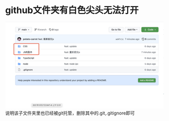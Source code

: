 # github文件夹有白色尖头无法打开
![-w1000](media/16225565933063/16225566072405.jpg)
说明该子文件夹里也已经被git托管，删除其中的.git,.gitignore即可